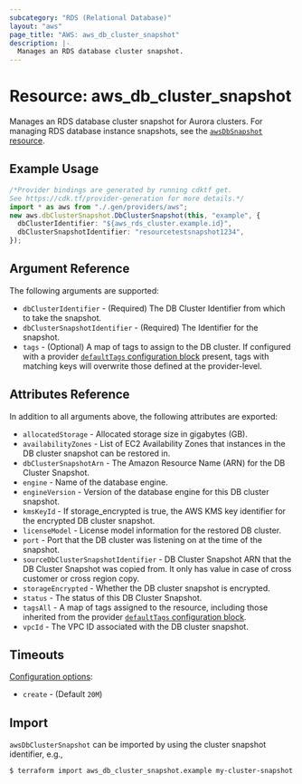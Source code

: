 ```yaml
---
subcategory: "RDS (Relational Database)"
layout: "aws"
page_title: "AWS: aws_db_cluster_snapshot"
description: |-
  Manages an RDS database cluster snapshot.
---
```


# Resource: aws\_db\_cluster\_snapshot

Manages an RDS database cluster snapshot for Aurora clusters. For managing RDS database instance snapshots, see the [`awsDbSnapshot` resource](/docs/providers/aws/r/db_snapshot.html).

## Example Usage

```typescript
/*Provider bindings are generated by running cdktf get.
See https://cdk.tf/provider-generation for more details.*/
import * as aws from "./.gen/providers/aws";
new aws.dbClusterSnapshot.DbClusterSnapshot(this, "example", {
  dbClusterIdentifier: "${aws_rds_cluster.example.id}",
  dbClusterSnapshotIdentifier: "resourcetestsnapshot1234",
});

```

## Argument Reference

The following arguments are supported:

* `dbClusterIdentifier` - (Required) The DB Cluster Identifier from which to take the snapshot.
* `dbClusterSnapshotIdentifier` - (Required) The Identifier for the snapshot.
* `tags` - (Optional) A map of tags to assign to the DB cluster. If configured with a provider [`defaultTags` configuration block](https://registry.terraform.io/providers/hashicorp/aws/latest/docs#default_tags-configuration-block) present, tags with matching keys will overwrite those defined at the provider-level.

## Attributes Reference

In addition to all arguments above, the following attributes are exported:

* `allocatedStorage` - Allocated storage size in gigabytes (GB).
* `availabilityZones` - List of EC2 Availability Zones that instances in the DB cluster snapshot can be restored in.
* `dbClusterSnapshotArn` - The Amazon Resource Name (ARN) for the DB Cluster Snapshot.
* `engine` - Name of the database engine.
* `engineVersion` - Version of the database engine for this DB cluster snapshot.
* `kmsKeyId` - If storage\_encrypted is true, the AWS KMS key identifier for the encrypted DB cluster snapshot.
* `licenseModel` - License model information for the restored DB cluster.
* `port` - Port that the DB cluster was listening on at the time of the snapshot.
* `sourceDbClusterSnapshotIdentifier` - DB Cluster Snapshot ARN that the DB Cluster Snapshot was copied from. It only has value in case of cross customer or cross region copy.
* `storageEncrypted` - Whether the DB cluster snapshot is encrypted.
* `status` - The status of this DB Cluster Snapshot.
* `tagsAll` - A map of tags assigned to the resource, including those inherited from the provider [`defaultTags` configuration block](https://registry.terraform.io/providers/hashicorp/aws/latest/docs#default_tags-configuration-block).
* `vpcId` - The VPC ID associated with the DB cluster snapshot.

## Timeouts

[Configuration options](https://developer.hashicorp.com/terraform/language/resources/syntax#operation-timeouts):

* `create` - (Default `20M`)

## Import

`awsDbClusterSnapshot` can be imported by using the cluster snapshot identifier, e.g.,

```console
$ terraform import aws_db_cluster_snapshot.example my-cluster-snapshot
```
